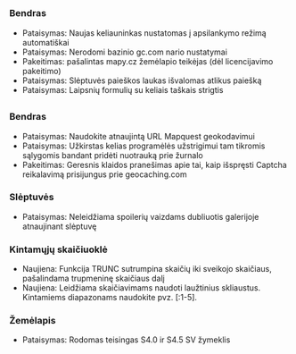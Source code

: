 ##

### Bendras
- Pataisymas: Naujas keliauninkas nustatomas į apsilankymo režimą automatiškai
- Pataisymas: Nerodomi bazinio gc.com nario nustatymai
- Pakeitimas: pašalintas mapy.cz žemėlapio teikėjas (dėl licencijavimo pakeitimo)
- Pataisymas: Slėptuvės paieškos laukas išvalomas atlikus paiešką
- Pataisymas: Laipsnių formulių su keliais taškais strigtis

##

### Bendras
- Pataisymas: Naudokite atnaujintą URL Mapquest geokodavimui
- Pataisymas: Užkirstas kelias programėlės užstrigimui tam tikromis sąlygomis bandant pridėti nuotrauką prie žurnalo
- Pakeitimas: Geresnis klaidos pranešimas apie tai, kaip išspręsti Captcha reikalavimą prisijungus prie geocaching.com

### Slėptuvės
- Pataisymas: Neleidžiama spoilerių vaizdams dubliuotis galerijoje atnaujinant slėptuvę

### Kintamųjų skaičiuoklė
- Naujiena: Funkcija TRUNC sutrumpina skaičių iki sveikojo skaičiaus, pašalindama trupmeninę skaičiaus dalį
- Naujiena: Leidžiama skaičiavimams naudoti laužtinius skliaustus. Kintamiems diapazonams naudokite pvz. \[:1-5\].

### Žemėlapis
- Pataisymas: Rodomas teisingas S4.0 ir S4.5 SV žymeklis
